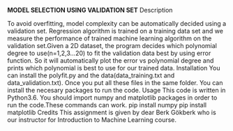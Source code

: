 **MODEL SELECTION USING VALIDATION SET**
Description

To avoid overfitting, model complexity can be automatically decided using a validation set. Regression algorithm is trained on a training data set and we measure the performance of trained machine learning algorithm on the validation set.Given a 2D dataset, the program decides which polynomial degree to use(n=1,2,3…20) to fit the validation data best by using error function. So it will automatically plot the error vs polynomial degree and prints which polynomial is best to use for our trained data.
Installation
You can install the polyfit.py and the data(data_training.txt and data_validation.txt). Once you put all these files in the same folder. You can install the necesary packages to run the code.
Usage
This code is written in Python3.6.
You should import numpy and matplotlib packages in order to run the code.These commands can work.
pip install numpy
pip install matplotlib
Credits
This assignment is given by dear Berk Gökberk who is our instructor for Introduction to Machine Learning course.
